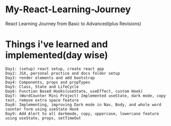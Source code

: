 # My-React-Learning-Journey
React Learning Journey from Basic to Advanced(plus Revisions)

# Things i've learned and implemented(day wise)
    Day1: (setup) react setup, create react app
    Day2: JSX, personal practice and docs folder setup
    Day3: render elements and add bootstrap
    Day4: Components, props and propTypes
    Day5: Class, State and LifeCycle
    Day6: Function Based Hooks(useState, useEffect, custom Hook)
    Day7: (WordCounter Mini Project) Implemented useState, dark mode, copy text, remove extra space feature
    Day8: Implementing, improving Dark mode in Nav, Body, and whole word counter form using useState Hook
    Day9: Add Alert to all darkmode, copy, uppercase, lowercase feature using useState, props, setTimeOut

